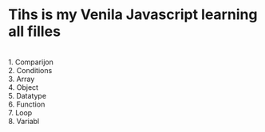 # Tihs is my Venila Javascript learning all filles
<br>
1. Comparijon<br>
2. Conditions<br>
3. Array<br>
4. Object<br>
5. Datatype<br>
6. Function<br>
7. Loop<br>
8. Variabl<br>